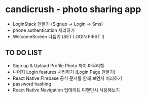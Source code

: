 # candicrush - photo sharing app

- LoginStack 만들기 (Signup -> Login -> Sms)
- phone authentication 처리하기
- WelcomeScreen 다듬기 (SET LOGIN FIRST !)

## TO DO LIST

- Sign up & Upload Profile Photo 까지 마무리함
- 나머지 Login features 처리하기 (Login Page 만들기)
- React Native Firebase 공식 문서를 함께 보면서 처리하기
- password hashing
- React Native Navigation 업데이트 디펜던시 사용해보기
